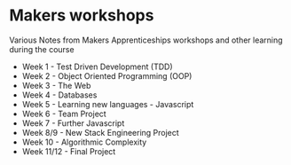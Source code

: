 # Makers workshops

Various Notes from Makers Apprenticeships workshops and other learning during the course

- Week 1 - Test Driven Development (TDD)
- Week 2 - Object Oriented Programming (OOP)
- Week 3 - The Web
- Week 4 - Databases
- Week 5 - Learning new languages - Javascript
- Week 6 - Team Project
- Week 7 - Further Javascript
- Week 8/9 - New Stack Engineering Project
- Week 10 - Algorithmic Complexity
- Week 11/12 - Final Project
